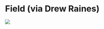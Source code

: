 <!--
id: 26451346
link: http://tumblr.atmos.org/post/26451346/field-via-drew-raines
slug: field-via-drew-raines
date: Fri Feb 15 2008 15:51:59 GMT-0800 (PST)
publish: 2008-02-015
tags: 
title: Field (via Drew Raines)
-->


Field (via Drew Raines)
=======================

![](http://31.media.tumblr.com/ZyX8Upfyn5gxwlfkH54vKrbf_500.jpg)

